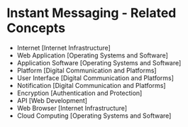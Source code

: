 # Instant Messaging - Related Concepts

- Internet [Internet Infrastructure]
- Web Application [Operating Systems and Software]
- Application Software [Operating Systems and Software]
- Platform [Digital Communication and Platforms]
- User Interface [Digital Communication and Platforms]
- Notification [Digital Communication and Platforms]
- Encryption [Authentication and Protection]
- API [Web Development]
- Web Browser [Internet Infrastructure]
- Cloud Computing [Operating Systems and Software]
